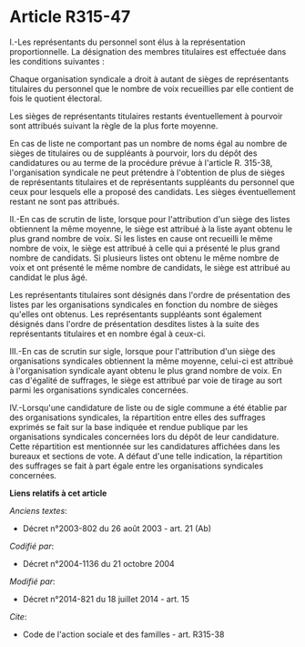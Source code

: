 # Article R315-47

I.-Les représentants du personnel sont élus à la représentation proportionnelle. La désignation des membres titulaires est
effectuée dans les conditions suivantes : 

Chaque organisation syndicale a droit à autant de sièges de représentants titulaires du personnel que le nombre de voix
recueillies par elle contient de fois le quotient électoral. 

Les sièges de représentants titulaires restants éventuellement à pourvoir sont attribués suivant la règle de la plus forte
moyenne. 

En cas de liste ne comportant pas un nombre de noms égal au nombre de sièges de titulaires ou de suppléants à pourvoir, lors
du dépôt des candidatures ou au terme de la procédure prévue à l'article R. 315-38, l'organisation syndicale ne peut
prétendre à l'obtention de plus de sièges de représentants titulaires et de représentants suppléants du personnel que ceux
pour lesquels elle a proposé des candidats. Les sièges éventuellement restant ne sont pas attribués. 

II.-En cas de scrutin de liste, lorsque pour l'attribution d'un siège des listes obtiennent la même moyenne, le siège est
attribué à la liste ayant obtenu le plus grand nombre de voix. Si les listes en cause ont recueilli le même nombre de voix,
le siège est attribué à celle qui a présenté le plus grand nombre de candidats. Si plusieurs listes ont obtenu le même nombre
de voix et ont présenté le même nombre de candidats, le siège est attribué au candidat le plus âgé. 

Les représentants titulaires sont désignés dans l'ordre de présentation des listes par les organisations syndicales en
fonction du nombre de sièges qu'elles ont obtenus. Les représentants suppléants sont également désignés dans l'ordre de
présentation desdites listes à la suite des représentants titulaires et en nombre égal à ceux-ci. 

III.-En cas de scrutin sur sigle, lorsque pour l'attribution d'un siège des organisations syndicales obtiennent la même
moyenne, celui-ci est attribué à l'organisation syndicale ayant obtenu le plus grand nombre de voix. En cas d'égalité de
suffrages, le siège est attribué par voie de tirage au sort parmi les organisations syndicales concernées. 

IV.-Lorsqu'une candidature de liste ou de sigle commune a été établie par des organisations syndicales, la répartition entre
elles des suffrages exprimés se fait sur la base indiquée et rendue publique par les organisations syndicales concernées lors
du dépôt de leur candidature. Cette répartition est mentionnée sur les candidatures affichées dans les bureaux et sections de
vote. A défaut d'une telle indication, la répartition des suffrages se fait à part égale entre les organisations syndicales
concernées.

**Liens relatifs à cet article**

_Anciens textes_:

  - Décret n°2003-802 du 26 août 2003 - art. 21 (Ab)

_Codifié par_:

  - Décret n°2004-1136 du 21 octobre 2004

_Modifié par_:

  - Décret n°2014-821 du 18 juillet 2014 - art. 15

_Cite_:

  - Code de l'action sociale et des familles - art. R315-38
